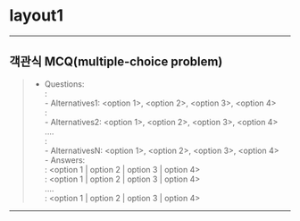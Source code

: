 # layout1


---

## 객관식 MCQ(multiple-choice problem)
> - Questions: <br>
        <Question1>: <br>
            - Alternatives1: <option 1>, <option 2>, <option 3>, <option 4> <br>
        <Question2>: <br>
            - Alternatives2: <option 1>, <option 2>, <option 3>, <option 4> <br>
        .... <br>
        <QuestionN>: <br>
            - AlternativesN: <option 1>, <option 2>, <option 3>, <option 4> <br>
    - Answers: <br>
        <Answer1>: <option 1 | option 2 | option 3 | option 4> <br>
        <Answer2>: <option 1 | option 2 | option 3 | option 4> <br>
        .... <br>
        <AnswerN>: <option 1 | option 2 | option 3 | option 4> <br>

---
